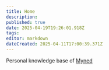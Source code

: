 ```yaml
---
title: Home
description: 
published: true
date: 2025-04-19T19:26:01.918Z
tags: 
editor: markdown
dateCreated: 2025-04-11T17:00:39.371Z
---
```


Personal knowledge base of [Myned](https://matrix.to/#/@myned:bjork.tech)